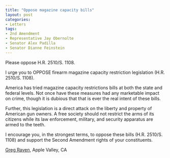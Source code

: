 ```yaml
---
title: "Oppose magazine capacity bills"
layout: post
categories:
- Letters
tags:
- 2nd Amendment
- Representative Jay Obernolte
- Senator Alex Padilla
- Senator Dianne Feinstein
---
```


Please oppose H.R. 2510/S. 1108.

I urge you to OPPOSE firearm magazine capacity restriction legislation (H.R. 2510/S. 1108).

America has tried magazine capacity restrictions bills at both the state and federal levels. Not once have these measures had any marketable impact on crime, though it is dubious that that is ever the real intent of these bills.

Further, this legislation is a direct attack on the liberty and property of American gun owners. A free society should not restrict the arms of its citizens while its law enforcement, military, and security apparatus are armed to the teeth.

I encourage you, in the strongest terms, to oppose these bills (H.R. 2510/S. 1108) and support the Second Amendment rights of your constituents.

[Greg Raven](https://www.gregraven.org/), Apple Valley, CA